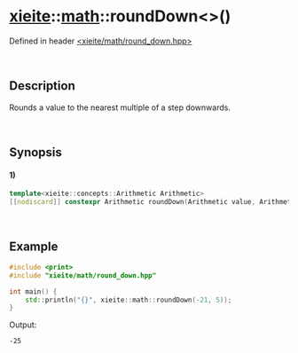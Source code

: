 # [xieite](../../xieite.md)\:\:[math](../../math.md)\:\:roundDown\<\>\(\)
Defined in header [<xieite/math/round_down.hpp>](../../../include/xieite/math/round_down.hpp)

&nbsp;

## Description
Rounds a value to the nearest multiple of a step downwards.

&nbsp;

## Synopsis
#### 1)
```cpp
template<xieite::concepts::Arithmetic Arithmetic>
[[nodiscard]] constexpr Arithmetic roundDown(Arithmetic value, Arithmetic step = 1) noexcept;
```

&nbsp;

## Example
```cpp
#include <print>
#include "xieite/math/round_down.hpp"

int main() {
    std::println("{}", xieite::math::roundDown(-21, 5));
}
```
Output:
```
-25
```
